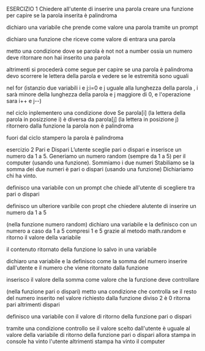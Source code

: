 ESERCIZIO 1
Chiedere all'utente di inserire una parola creare una funzione per capire se la parola inserita è palindroma

dichiaro una variabile che prende come valore una parola tramite un prompt

dichiaro una funzione che riceve come valore di entrara una parola

metto una condizione dove se parola è not not a number ossia un numero deve ritornare non hai inserito una parola

altrimenti si procederà come segue
per capire se una parola è palindroma devo scorrere le lettera della parola e vedere se le estremità sono uguali

nel for (istanzio due variabili i e j:i=0 e j uguale alla lunghezza della parola , i sarà minore della lunghezza della parola e j maggiore di 0, e l'operazione sara i++ e j--)

nel ciclo inplementero una condizione dove Se parola[i] (la lettera della parola in posizzione i) è diversa da parola[j] (la lettera in posizione j) ritornero dalla funzione la parola non è palindroma

fuori dal ciclo stampero la parola è palindroma

esercizio 2
Pari e Dispari
L’utente sceglie pari o dispari e inserisce un numero da 1 a 5.
Generiamo un numero random (sempre da 1 a 5) per il computer (usando una funzione).
Sommiamo i due numeri
Stabiliamo se la somma dei due numeri è pari o dispari (usando una funzione)
Dichiariamo chi ha vinto.

definisco una variabile con un prompt che chiede all'utente di scegliere tra pari o dispari

definisco un ulteriore varibile con propt che chiedere alutente di inserire un numero da 1 a 5

(nella funzione numero random)
dichiaro una variabile e la definisco con un numero a caso da 1 a 5 compresi 1 e 5 grazie al metodo math.random
e ritorno il valore della variabile

il contenuto ritornato della funzione lo salvo in una variabile

dichiaro una variabile e la definisco come la somma del numero inserire dall'utente e il numero che viene ritornato dalla funzione

inserisco il valore della somma come valore che la funzione deve controllare

(nella funzione pari o dispari)
metto una condizione che controlla se il resto del numero inserito nel valore richiesto dalla funzione diviso 2 è 0 ritorna pari
altrimenti dispari

definisco una variabile con il valore di ritorno della funzione pari o dispari

tramite una condizione controllo
se il valore scelto dall'utente è uguale al valore della variabile di ritorno della funzione pari o dispari allora stampa in console ha vinto l'utente
altrimenti stampa ha vinto il computer
